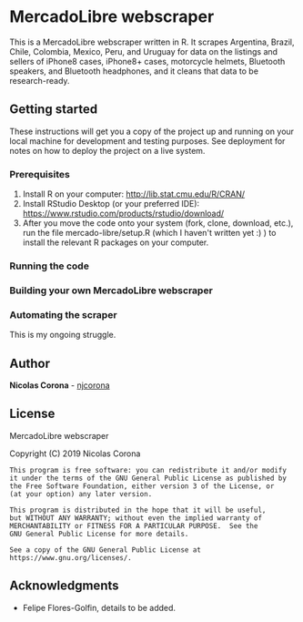 # MercadoLibre webscraper 

This is a MercadoLibre webscraper written in R.  It scrapes Argentina, Brazil, Chile, Colombia, Mexico, Peru, and Uruguay for data on the listings and sellers of iPhone8 cases, iPhone8+ cases, motorcycle helmets, Bluetooth speakers, and Bluetooth headphones, and it cleans that data to be research-ready.

## Getting started

These instructions will get you a copy of the project up and running on your local machine for development and testing purposes. See deployment for notes on how to deploy the project on a live system.

### Prerequisites

1.  Install R on your computer:  http://lib.stat.cmu.edu/R/CRAN/
2.  Install RStudio Desktop (or your preferred IDE):  https://www.rstudio.com/products/rstudio/download/
3.  After you move the code onto your system (fork, clone, download, etc.), run the file mercado-libre/setup.R (which I haven't written yet :) ) to install the relevant R packages on your computer.

### Running the code

### Building your own MercadoLibre webscraper

### Automating the scraper

This is my ongoing struggle.  

## Author

**Nicolas Corona** - [njcorona](https://github.com/njcorona)  


## License

MercadoLibre webscraper

Copyright (C) 2019 Nicolas Corona

    This program is free software: you can redistribute it and/or modify
    it under the terms of the GNU General Public License as published by
    the Free Software Foundation, either version 3 of the License, or
    (at your option) any later version.

    This program is distributed in the hope that it will be useful,
    but WITHOUT ANY WARRANTY; without even the implied warranty of
    MERCHANTABILITY or FITNESS FOR A PARTICULAR PURPOSE.  See the
    GNU General Public License for more details.

    See a copy of the GNU General Public License at https://www.gnu.org/licenses/.

## Acknowledgments

* Felipe Flores-Golfin, details to be added.


